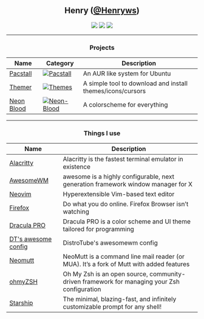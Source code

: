 <div align="center">

## **Henry ([@Henryws](https://github.com/Henryws))**


[![](https://img.shields.io/badge/OS-Arch%20Linux-informational?style=flat-square&logo=linux&logoColor=white&color=00BFFF)](https://www.archlinux.org/)
[![](https://img.shields.io/badge/Coding%20Language-Bash-informational?style=flat-square&logo=gnu&logoColor=white&color=AC4142)](https://gnu.org/software/bash)
[![](https://img.shields.io/badge/Editor-Neovim-informational?style=flat-square&logo=vim&logoColor=white&color=00FF00)](https://neovim.io/)

---
### **Projects**
| Name | Category | Description |
|------|----------|-------------|
| [Pacstall](https://github.com/Henryws/pacstall) | [![Pacstall](https://img.shields.io/badge/%F0%9F%93%A6-Package%20Manager-orange?style=flat-square)](https://github.com/topics/package-manager)| An AUR like system for Ubuntu |
| [Themer](https://github.com/Henryws/themer) | [![Themes](https://img.shields.io/badge/%F0%9F%A7%AC-Theming%20Tool-brightgreen?style=flat-square)](https://github.com/topics/themes) | A simple tool to download and install themes/icons/cursors |
| [Neon Blood](https://github.com/Henryws/Neon-Blood) | [![Neon-Blood](https://img.shields.io/badge/%F0%9F%A9%B8-Neon--Blood-322b3c?style=flat-square)](https://github.com/topics/themes) | A colorscheme for everything | 

---
### **Things I use**
| Name | Description |
|------|-------------|
| [Alacritty](https://github.com/alacritty/alacritty) | Alacritty is the fastest terminal emulator in existence |
| [AwesomeWM](https://awesomewm.org/) | awesome is a highly configurable, next generation framework window manager for X |
| [Neovim](https://neovim.io/) | Hyperextensible Vim-based text editor |
| [Firefox](https://firefox.com) |  Do what you do online. Firefox Browser isn’t watching |
| [Dracula PRO](https://draculatheme.com/pro) |  Dracula PRO is a color scheme and UI theme tailored for programming |
| [DT's awesome config](https://gitlab.com/dwt1/dotfiles) | DistroTube's awesomewm config |
| [Neomutt](https://neomutt.org/) | NeoMutt is a command line mail reader (or MUA). It’s a fork of Mutt with added features |
| [ohmyZSH](https://ohmyz.sh/) | Oh My Zsh is an open source, community-driven framework for managing your Zsh configuration |
| [Starship](https://starship.rs/) | The minimal, blazing-fast, and infinitely customizable prompt for any shell! |

</div>
